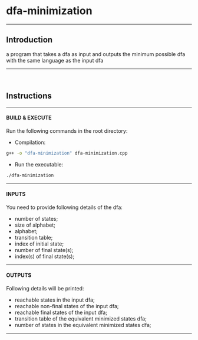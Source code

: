 # dfa-minimization
___
## Introduction
a program that takes a dfa as input and outputs the minimum possible dfa with the same language as the input dfa
___

<br>

## Instructions
___
#### BUILD & EXECUTE
Run the following commands in the root directory:
- Compilation: 
```bash
g++ -o "dfa-minimization" dfa-minimization.cpp
```
- Run the executable: 
```bash
./dfa-minimization
```
___
#### INPUTS
You need to provide following details of the dfa:
- number of states;
- size of alphabet;
- alphabet;
- transition table;
- index of initial state;
- number of final state(s);
- index(s) of final state(s);
___
#### OUTPUTS
Following details will be printed:
- reachable states in the input dfa;
- reachable non-final states of the input dfa;
- reachable final states of the input dfa;
- transition table of the equivalent minimized states dfa;
- number of states in the equivalent minimized states dfa;
___
